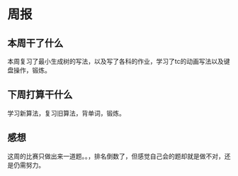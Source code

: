 # 周报
## 本周干了什么
本周复习了最小生成树的写法，以及写了各科的作业，学习了tc的动画写法以及键盘操作，锻炼。
## 下周打算干什么
学习新算法，复习旧算法，背单词，锻炼。
## 感想
这周的比赛只做出来一道题。。，排名倒数了，但感觉自己会的题却就是做不对，还是仍需努力。
